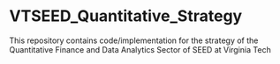 # VTSEED_Quantitative_Strategy
This repository contains  code/implementation for the strategy of the Quantitative Finance and Data Analytics Sector of SEED at Virginia Tech 
